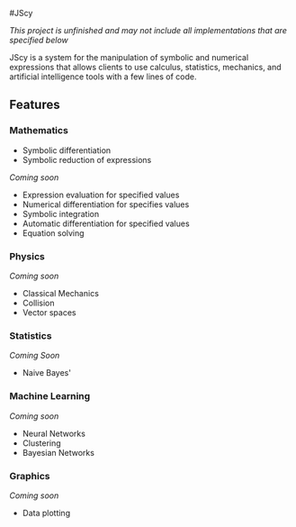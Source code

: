 #JScy

*This project is unfinished and may not include all implementations that are specified below*

JScy is a system for the manipulation of symbolic and numerical expressions that allows clients to use calculus, statistics, mechanics, and artificial intelligence tools with a few lines of code.

## Features

### Mathematics
- Symbolic differentiation
- Symbolic reduction of expressions

*Coming soon*
- Expression evaluation for specified values
- Numerical differentiation for specifies values
- Symbolic integration
- Automatic differentiation for specified values
- Equation solving

### Physics
*Coming soon*
- Classical Mechanics
- Collision
- Vector spaces

### Statistics
*Coming Soon*
- Naive Bayes'

### Machine Learning
*Coming soon*
- Neural Networks
- Clustering
- Bayesian Networks

### Graphics
*Coming soon*
- Data plotting
